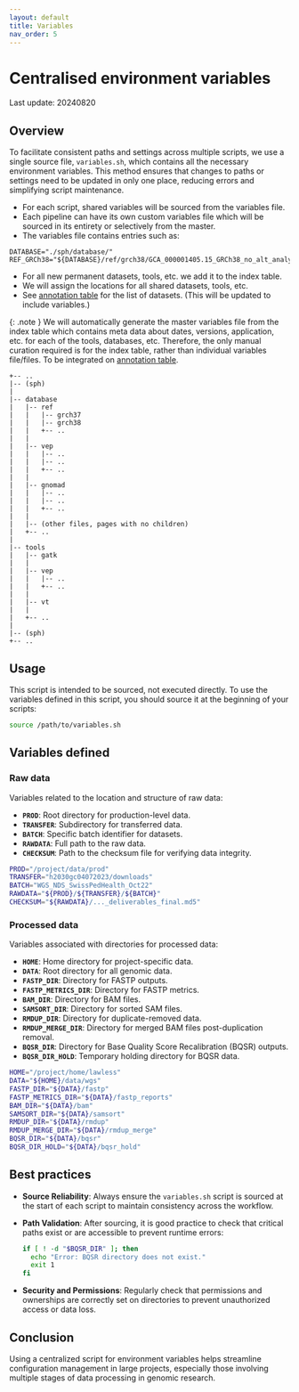 ```yaml
---
layout: default
title: Variables
nav_order: 5
---
```


# Centralised environment variables

Last update: 20240820

<!-- {: .no_toc } -->
<!-- <details open markdown="block"> -->
<!--   <summary> -->
<!--     Table of contents -->
<!--   </summary> -->
<!--   {: .text-delta } -->
<!-- - TOC -->
<!-- {:toc} -->
<!-- </details> -->



## Overview

To facilitate consistent paths and settings across multiple scripts, we use a single source file, `variables.sh`, which contains all the necessary environment variables. This method ensures that changes to paths or settings need to be updated in only one place, reducing errors and simplifying script maintenance.

* For each script, shared variables will be sourced from the variables file.
* Each pipeline can have its own custom variables file which will be sourced in its entirety or selectively from the master.
* The variables file contains entries such as:

```
DATABASE="./sph/database/"
REF_GRCh38="${DATABASE}/ref/grch38/GCA_000001405.15_GRCh38_no_alt_analysis_set.fna.gz"
```

* For all new permanent datasets, tools, etc. we add it to the index table.
* We will assign the locations for all shared datasets, tools, etc.
* See [annotation table](annotation_table) for the list of datasets. (This will be updated to include variables.)

{: .note }
We will automatically generate the master variables file from the index table which contains meta data about dates, versions, application, etc. for each of the tools, databases, etc. Therefore, the only manual curation required is for the index table, rather than individual variables file/files. To be integrated on [annotation table](annotation_table).

```
+-- ..
|-- (sph)
|
|-- database
|   |-- ref
|   |   |-- grch37
|   |   |-- grch38
|   |   +-- ..
|   |
|   |-- vep
|   |   |-- ..
|   |   |-- ..
|   |   +-- ..
|   |
|   |-- gnomad
|   |   |-- ..
|   |   |-- ..
|   |   +-- ..
|   |
|   |-- (other files, pages with no children)
|   +-- ..
|
|-- tools
|   |-- gatk
|   |
|   |-- vep
|   |   |-- ..
|   |   +-- ..
|   |
|   |-- vt
|   |
|   +-- ..
|
|-- (sph)
+-- ..
```

## Usage

This script is intended to be sourced, not executed directly. To use the variables defined in this script, you should source it at the beginning of your scripts:

```bash
source /path/to/variables.sh
```

## Variables defined

### Raw data

Variables related to the location and structure of raw data:

- **`PROD`**: Root directory for production-level data.
- **`TRANSFER`**: Subdirectory for transferred data.
- **`BATCH`**: Specific batch identifier for datasets.
- **`RAWDATA`**: Full path to the raw data.
- **`CHECKSUM`**: Path to the checksum file for verifying data integrity.

```bash
PROD="/project/data/prod"
TRANSFER="h2030gc04072023/downloads"
BATCH="WGS_NDS_SwissPedHealth_Oct22"
RAWDATA="${PROD}/${TRANSFER}/${BATCH}"
CHECKSUM="${RAWDATA}/..._deliverables_final.md5"
```

### Processed data

Variables associated with directories for processed data:

- **`HOME`**: Home directory for project-specific data.
- **`DATA`**: Root directory for all genomic data.
- **`FASTP_DIR`**: Directory for FASTP outputs.
- **`FASTP_METRICS_DIR`**: Directory for FASTP metrics.
- **`BAM_DIR`**: Directory for BAM files.
- **`SAMSORT_DIR`**: Directory for sorted SAM files.
- **`RMDUP_DIR`**: Directory for duplicate-removed data.
- **`RMDUP_MERGE_DIR`**: Directory for merged BAM files post-duplication removal.
- **`BQSR_DIR`**: Directory for Base Quality Score Recalibration (BQSR) outputs.
- **`BQSR_DIR_HOLD`**: Temporary holding directory for BQSR data.

```bash
HOME="/project/home/lawless"
DATA="${HOME}/data/wgs"
FASTP_DIR="${DATA}/fastp"
FASTP_METRICS_DIR="${DATA}/fastp_reports"
BAM_DIR="${DATA}/bam"
SAMSORT_DIR="${DATA}/samsort"
RMDUP_DIR="${DATA}/rmdup"
RMDUP_MERGE_DIR="${DATA}/rmdup_merge"
BQSR_DIR="${DATA}/bqsr"
BQSR_DIR_HOLD="${DATA}/bqsr_hold"
```

## Best practices

- **Source Reliability**: Always ensure the `variables.sh` script is sourced at the start of each script to maintain consistency across the workflow.
- **Path Validation**: After sourcing, it is good practice to check that critical paths exist or are accessible to prevent runtime errors:
  
  ```bash
  if [ ! -d "$BQSR_DIR" ]; then
    echo "Error: BQSR directory does not exist."
    exit 1
  fi
  ```

- **Security and Permissions**: Regularly check that permissions and ownerships are correctly set on directories to prevent unauthorized access or data loss.

## Conclusion

Using a centralized script for environment variables helps streamline configuration management in large projects, especially those involving multiple stages of data processing in genomic research.
